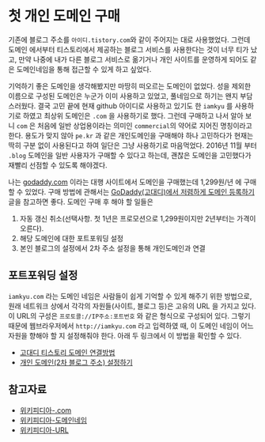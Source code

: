 첫 개인 도메인 구매
===

기존에 블로그 주소를 `아이디.tistory.com`와 같이 주어지는 대로 사용했었다. 그런데 도메인 에서부터 티스토리에서 제공하는 블로그 서비스를 사용한다는 것이 너무 티가 났고, 만약 나중에 내가 다른 블로그 서비스로 옮기거나 개인 사이트를 운영하게 되어도 같은 도메인네임을 통해 접근할 수 있게 하고 싶었다.

기억하기 좋은 도메인을 생각해봤지만 마땅히 떠오르는 도메인이 없었다. 성을 제외한 이름으로 구성된 도메인은 누군가 이미 사용하고 있었고, 풀네임으로 하기는 왠지 부담스러웠다. 결국 고민 끝에 현재 github 아이디로 사용하고 있기도 한 `iamkyu` 를 사용하기로 하였고 최상위 도메인은 `.com` 을 사용하기로 했다. 그런데 구매하고 나서 알아 보니 `com` 은 처음에 일반 상업용이라는 의미인 `commercial`의 약어로 지어진 명칭이라고 한다. 용도가 맞지 않아 `pe.kr` 과 같은 개인도메인을 구매해야 하나 고민하다가 현재는 딱히 구분 없이 사용된다고 하여 일단은 그냥 사용하기로 마음먹었다. 2016년 11월 부터 `.blog` 도메인을 일반 사용자가 구매할 수 있다고 하는데, 괜찮은 도메인을 고민했다가 재빨리 선점할 수 있도록 해야겠다.

나는 [godaddy.com](http://godaddy.com) 이라는 대행 사이트에서 도메인을 구매했는데 1,299원/년 에 구매할 수 있었다. 구매 방법에 관해서는 [GoDaddy(고대디)에서 저렴하게 도메인 등록하기](http://book-therapy.com/godaddy-domain-register/) 글을 참고하면 좋다. 도메인 구매 후 해야 할 일들은 

1. 자동 갱신 취소(선택사항. 첫 1년은 프로모션으로 1,299원이지만 2년부터는 가격이 오른다).
2. 해당 도메인에 대한 포트포워딩 설정
3. 본인 블로그의 설정에서 2차 주소 설정을 통해 개인도메인과 연결

## 포트포워딩 설정
`iamkyu.com` 라는 도메인 네임은 사람들이 쉽게 기억할 수 있게 해주기 위한 방법으로, 원래 네트워크 상에서 각각의 자원들(사이트, 블로그 등)은 고유의 URL 을 가지고 있다. 이 URL의 구성은 `프로토콜://IP주소:포트번호` 와 같은 형식으로 구성되어 있다. 그렇기 때문에 웹브라우저에서 `http://iamkyu.com` 라고 입력하였 때, 이 도메인 네임이 어느 자원을 향해야 할 지 설정해줘야 한다. 아래 두 링크에서 이 방법을 확인할 수 있다. 

- [고대디 티스토리 도메인 연결방법](http://bloghow.tistory.com/48)
- [개인 도메인(2차 블로그 주소) 설정하기](http://notice.tistory.com/1784)

## 참고자료
- [위키피디아-.com](https://www.wikiwand.com/ko/.com)
- [위키피디아-도메인네임](https://www.wikiwand.com/ko/%EB%8F%84%EB%A9%94%EC%9D%B8_%EB%84%A4%EC%9E%84)
- [위키피디아-URL](https://www.wikiwand.com/ko/URL)